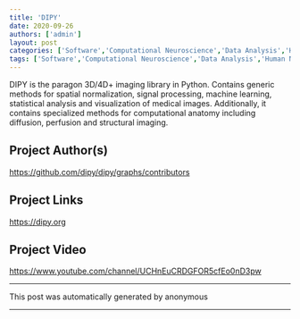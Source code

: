 ```yaml
---
title: 'DIPY'
date: 2020-09-26
authors: ['admin']
layout: post
categories: ['Software','Computational Neuroscience','Data Analysis','Human Neuroscience']
tags: ['Software','Computational Neuroscience','Data Analysis','Human Neuroscience']
---
```

DIPY is the paragon 3D/4D+ imaging library in Python. Contains generic methods for spatial normalization, signal processing, machine learning, statistical analysis and visualization of medical images. Additionally, it contains specialized methods for computational anatomy including diffusion, perfusion and structural imaging.
## Project Author(s)
https://github.com/dipy/dipy/graphs/contributors
## Project Links
https://dipy.org
## Project Video
https://www.youtube.com/channel/UCHnEuCRDGFOR5cfEo0nD3pw
***
This post was automatically generated by
anonymous
***
